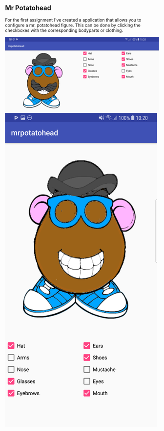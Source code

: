 ## Mr Potatohead

For the first assignment I've created a application that allows you to configure a mr. potatohead figure.
This can be done by clicking the checkboxes with the corresponding bodyparts or clothing.

![landscape](https://github.com/Wohesi/woutsingerling-pset1/blob/master/doc/landscape.png)
![portrait](https://github.com/Wohesi/woutsingerling-pset1/blob/master/doc/portrait.png)
